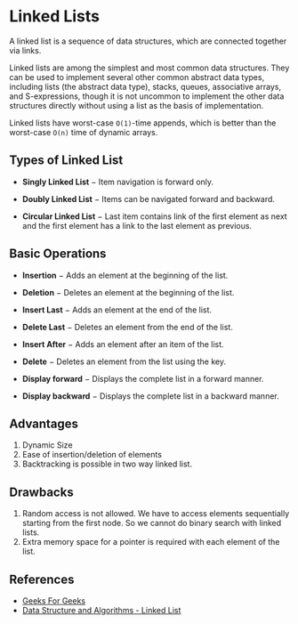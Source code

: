 # Linked Lists

A linked list is a sequence of data structures, which are connected together via links.  

Linked lists are among the simplest and most common data structures. They can be used to implement several other common abstract data types, including lists (the abstract data type), stacks, queues, associative arrays, and S-expressions, though it is not uncommon to implement the other data structures directly without using a list as the basis of implementation.  

Linked lists have worst-case `O(1)`-time appends, which is better than the worst-case `O(n)` time of dynamic arrays.

## Types of Linked List

- **Singly Linked List** − Item navigation is forward only.

- **Doubly Linked List** − Items can be navigated forward and backward.

- **Circular Linked List** − Last item contains link of the first element as next and the first element has a link to the last element as previous.

## Basic Operations

- **Insertion** − Adds an element at the beginning of the list.

- **Deletion** − Deletes an element at the beginning of the list.

- **Insert Last** − Adds an element at the end of the list.

- **Delete Last** − Deletes an element from the end of the list.

- **Insert After** − Adds an element after an item of the list.

- **Delete** − Deletes an element from the list using the key.

- **Display forward** − Displays the complete list in a forward manner.

- **Display backward** − Displays the complete list in a backward manner.


## Advantages

1) Dynamic Size
2) Ease of insertion/deletion of elements
3) Backtracking is possible in two way linked list.

## Drawbacks

1) Random access is not allowed. We have to access elements sequentially starting from the first node. So we cannot do binary search with linked lists.
2) Extra memory space for a pointer is required with each element of the list.


## References

- [Geeks For Geeks](geeksforgeeks.org)
- [Data Structure and Algorithms - Linked List](https://www.tutorialspoint.com/data_structures_algorithms/linked_list_algorithms.htm)
